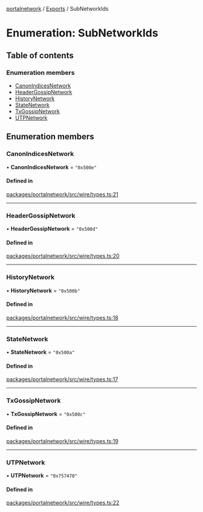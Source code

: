 [portalnetwork](../README.md) / [Exports](../modules.md) / SubNetworkIds

# Enumeration: SubNetworkIds

## Table of contents

### Enumeration members

- [CanonIndicesNetwork](SubNetworkIds.md#canonindicesnetwork)
- [HeaderGossipNetwork](SubNetworkIds.md#headergossipnetwork)
- [HistoryNetwork](SubNetworkIds.md#historynetwork)
- [StateNetwork](SubNetworkIds.md#statenetwork)
- [TxGossipNetwork](SubNetworkIds.md#txgossipnetwork)
- [UTPNetwork](SubNetworkIds.md#utpnetwork)

## Enumeration members

### CanonIndicesNetwork

• **CanonIndicesNetwork** = `"0x500e"`

#### Defined in

[packages/portalnetwork/src/wire/types.ts:21](https://github.com/ethereumjs/ultralight/blob/193f6f0/packages/portalnetwork/src/wire/types.ts#L21)

___

### HeaderGossipNetwork

• **HeaderGossipNetwork** = `"0x500d"`

#### Defined in

[packages/portalnetwork/src/wire/types.ts:20](https://github.com/ethereumjs/ultralight/blob/193f6f0/packages/portalnetwork/src/wire/types.ts#L20)

___

### HistoryNetwork

• **HistoryNetwork** = `"0x500b"`

#### Defined in

[packages/portalnetwork/src/wire/types.ts:18](https://github.com/ethereumjs/ultralight/blob/193f6f0/packages/portalnetwork/src/wire/types.ts#L18)

___

### StateNetwork

• **StateNetwork** = `"0x500a"`

#### Defined in

[packages/portalnetwork/src/wire/types.ts:17](https://github.com/ethereumjs/ultralight/blob/193f6f0/packages/portalnetwork/src/wire/types.ts#L17)

___

### TxGossipNetwork

• **TxGossipNetwork** = `"0x500c"`

#### Defined in

[packages/portalnetwork/src/wire/types.ts:19](https://github.com/ethereumjs/ultralight/blob/193f6f0/packages/portalnetwork/src/wire/types.ts#L19)

___

### UTPNetwork

• **UTPNetwork** = `"0x757470"`

#### Defined in

[packages/portalnetwork/src/wire/types.ts:22](https://github.com/ethereumjs/ultralight/blob/193f6f0/packages/portalnetwork/src/wire/types.ts#L22)
